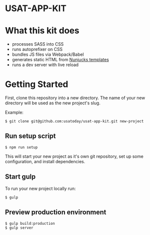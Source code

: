 USAT-APP-KIT
============

# What this kit does
- processes SASS into CSS
- runs autoprefixer on CSS
- bundles JS files via Webpack/Babel
- generates static HTML from [Nunjucks templates](http://mozilla.github.io/nunjucks/)
- runs a dev server with live reload

# Getting Started

First, clone this repository into a new directory. The name of your new directory will be used as the new project's slug.

Example:
```
$ git clone git@github.com:usatoday/usat-app-kit.git new-project
```

## Run setup script
```
$ npm run setup
```

This will start your new project as it's own git repository, set up some configuration, and install dependencies.

## Start gulp
To run your new project locally run:
```
$ gulp
```
## Preview production environment
```
$ gulp build:production
$ gulp server
```

